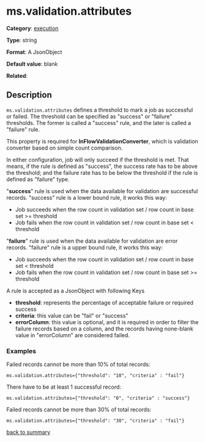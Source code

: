 # ms.validation.attributes

**Category**: [execution](https://github.com/linkedin/data-integration-library/blob/master/docs/parameters/execution-parameters.md)

**Type**: string

**Format**: A JsonObject

**Default value**: blank

**Related**:

## Description

`ms.validation.attributes` defines a threshold to mark a job as successful or failed. 
The threshold can be specified as "success" or "failure" thresholds. The former is 
called a "success" rule, and the later is called a "failure" rule. 

This property is required for **InFlowValidationConverter**, which
is validation converter based on simple count comparison.
 
In either configuration, job will only succeed if the threshold is met. That means, if the
rule is defined as "success", the success rate has to be above the threshold; 
and the failure rate has to be below the threshold if the rule is defined as "failure" type. 

"**success**" rule is used when the data available for validation are successful records. 
"success" rule is a lower bound rule, it works this way:
- Job succeeds when the row count in validation set / row count in base set >= threshold
- Job fails when the row count in validation set / row count in base set < threshold

"**failure**" rule is used when the data available for validation are error records. 
"failure" rule is a upper bound rule, it works this way: 
- Job succeeds when the row count in validation set / row count in base set < threshold
- Job fails when the row count in validation set / row count in base set >= threshold
  
A rule is accepted as a JsonObject with following Keys
- **threshold**: represents the percentage of acceptable failure or required success
- **criteria**: this value can be "fail" or "success"
- **errorColumn**: this value is optional, and it is required in order to filter 
the failure records based on a column, and the records having none-blank 
value in "errorColumn" are considered failed.

### Examples

Failed records cannot be more than 10% of total records:

`ms.validation.attributes={"threshold": "10", "criteria" : "fail"}`

There have to be at least 1 successful record:

`ms.validation.attributes={"threshold": "0", "criteria" : "success"}`

Failed records cannot be more than 30% of total records:

`ms.validation.attributes={"threshold": "30", "criteria" : "fail"}`
       
[back to summary](https://github.com/linkedin/data-integration-library/blob/master/docs/parameters/summary.md#msvalidationattributes)   